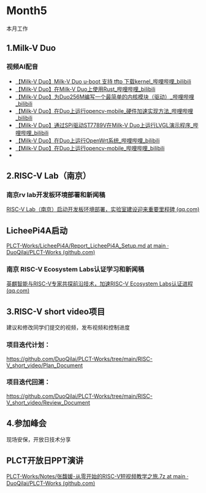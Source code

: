 # Month5

本月工作

## 1.Milk-V Duo
### 视频AI配音

- [【Milk-V Duo】Milk-V Duo u-boot 支持 tftp 下载kernel_哔哩哔哩_bilibili](https://www.bilibili.com/video/BV1SWHGehE4c/?spm_id_from=333.999.0.0&vd_source=417238cd96b1b549d14bcb35a9da3cf0)
- [【Milk-V Duo】在Milk-V Duo上使用Rust_哔哩哔哩_bilibili](https://www.bilibili.com/video/BV1XiW2eME8k/?spm_id_from=333.999.0.0&vd_source=417238cd96b1b549d14bcb35a9da3cf0)
- [【Milk-V Duo】为Duo256M编写一个最简单的内核模块（驱动）_哔哩哔哩_bilibili](https://www.bilibili.com/video/BV1kPW7eqEGu/?spm_id_from=333.999.0.0&vd_source=417238cd96b1b549d14bcb35a9da3cf0)
- [【Milk-V Duo】在Duo上运行opencv-mobile_硬件加速实现方法_哔哩哔哩_bilibili](https://www.bilibili.com/video/BV1MJeueDEBT/?spm_id_from=333.999.0.0&vd_source=417238cd96b1b549d14bcb35a9da3cf0)
- [【Milk-V Duo】通过SPi驱动ST7789V在Milk-V Duo上运行LVGL演示程序_哔哩哔哩_bilibili](https://www.bilibili.com/video/BV1gLeueWEWr/?spm_id_from=333.999.0.0&vd_source=417238cd96b1b549d14bcb35a9da3cf0)
- [【Milk-V Duo】在Duo上运行OpenWrt系统_哔哩哔哩_bilibili](https://www.bilibili.com/video/BV1z9YRecEVk/?spm_id_from=333.999.0.0&vd_source=417238cd96b1b549d14bcb35a9da3cf0)
- [【Milk-V Duo】在Duo上运行opencv-mobile_哔哩哔哩_bilibili](https://www.bilibili.com/video/BV1WEvCeVEbQ/?spm_id_from=333.999.0.0&vd_source=417238cd96b1b549d14bcb35a9da3cf0)
- 
## 2.RISC-V Lab（南京）

### 南京rv lab开发板环境部署和新闻稿

[RISC-V Lab（南京）启动开发板环境部署，实验室建设迎来重要里程碑 (qq.com)](https://mp.weixin.qq.com/s/Bf5KrwbSkz30iE0vExOdIg)

## LicheePi4A启动

[PLCT-Works/LicheePi4A/Report_LicheePi4A_Setup.md at main · DuoQilai/PLCT-Works (github.com)](https://github.com/DuoQilai/PLCT-Works/blob/main/LicheePi4A/Report_LicheePi4A_Setup.md)
### 南京 RISC-V Ecosystem Labs认证学习和新闻稿

[英麒智能与RISC-V专家共探前沿技术，加速RISC-V Ecosystem Labs认证进程 (qq.com)](https://mp.weixin.qq.com/s/lLXxOdx13Hy8mYS150IEpA)

## 3.RISC-V short video项目
建议和修改同学们提交的视频，发布视频和控制进度
### 项目迭代计划：

https://github.com/DuoQilai/PLCT-Works/tree/main/RISC-V_short_video/Plan_Document

### 项目迭代回溯：

https://github.com/DuoQilai/PLCT-Works/tree/main/RISC-V_short_video/Review_Document

## 4.参加峰会

现场安保，开放日技术分享
## PLCT开放日PPT演讲

[PLCT-Works/Notes/张馥媛-从零开始的RISC-V短视频教学之旅.7z at main · DuoQilai/PLCT-Works (github.com)](https://github.com/DuoQilai/PLCT-Works/blob/main/Notes/%E5%BC%A0%E9%A6%A5%E5%AA%9B-%E4%BB%8E%E9%9B%B6%E5%BC%80%E5%A7%8B%E7%9A%84RISC-V%E7%9F%AD%E8%A7%86%E9%A2%91%E6%95%99%E5%AD%A6%E4%B9%8B%E6%97%85.7z)